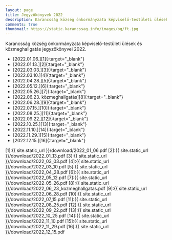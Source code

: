 ```yaml
---
layout: page
title: Jegyzőkönyvek 2022
description: Karancsság község önkormányzata képviselő-testületi ülések és közmeghallgatás jegyzőkönyvei 2022.
comments: true
thumbnail: https://static.karancssag.info/images/og/ft.jpg
---
```


Karancsság község önkormányzata képviselő-testületi ülések és közmeghallgatás jegyzőkönyvei 2022.

+ [2022.01.06.][1]{:target="_blank"}
+ [2022.01.13.][2]{:target="_blank"}
+ [2022.03.03.][3]{:target="_blank"}
+ [2022.03.10.][4]{:target="_blank"}
+ [2022.04.28.][5]{:target="_blank"}
+ [2022.05.12.][6]{:target="_blank"}
+ [2022.05.26.][7]{:target="_blank"}
+ [2022.06.23. közmeghallgatás][8]{:target="_blank"}
+ [2022.06.28.][9]{:target="_blank"}
+ [2022.07.15.][10]{:target="_blank"}
+ [2022.08.25.][11]{:target="_blank"}
+ [2022.09.22.][12]{:target="_blank"}
+ [2022.10.25.][13]{:target="_blank"}
+ [2022.11.10.][14]{:target="_blank"}
+ [2022.11.29.][15]{:target="_blank"}
+ [2022.12.15.][16]{:target="_blank"}


[1]:{{ site.static_url }}/download/2022_01_06.pdf
[2]:{{ site.static_url }}/download/2022_01_13.pdf
[3]:{{ site.static_url }}/download/2022_03_03.pdf
[4]:{{ site.static_url }}/download/2022_03_10.pdf
[5]:{{ site.static_url }}/download/2022_04_28.pdf
[6]:{{ site.static_url }}/download/2022_05_12.pdf
[7]:{{ site.static_url }}/download/2022_05_26.pdf
[8]:{{ site.static_url }}/download/2022_06_23_kozmeghallgatas.pdf
[9]:{{ site.static_url }}/download/2022_06_28.pdf
[10]:{{ site.static_url }}/download/2022_07_15.pdf
[11]:{{ site.static_url }}/download/2022_08_25.pdf
[12]:{{ site.static_url }}/download/2022_09_22.pdf
[13]:{{ site.static_url }}/download/2022_10_25.pdf
[14]:{{ site.static_url }}/download/2022_11_10.pdf
[15]:{{ site.static_url }}/download/2022_11_29.pdf
[16]:{{ site.static_url }}/download/2022_12_15.pdf

